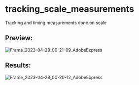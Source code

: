 # tracking_scale_measurements
Tracking and timing measurements done on scale


## Preview:
![Frame_2023-04-28_00-21-09_AdobeExpress](https://user-images.githubusercontent.com/106553826/235004631-8dd53802-a51a-4e12-a796-d07e535c4fe1.gif)


## Results:
![Frame_2023-04-28_00-20-12_AdobeExpress](https://user-images.githubusercontent.com/106553826/235004873-62fdbdfd-a8e8-4a65-a2d4-332bea6ab71b.gif)
